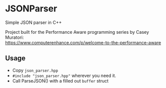 # JSONParser
Simple JSON parser in C++

Project built for the Performance Aware programming series by Casey Muratori:  
https://www.computerenhance.com/p/welcome-to-the-performance-aware

## Usage
- Copy ```json_parser.hpp```
- ```#include "json_parser.hpp"``` wherever you need it.
- Call ParseJSON() with a filled out ```buffer``` struct
